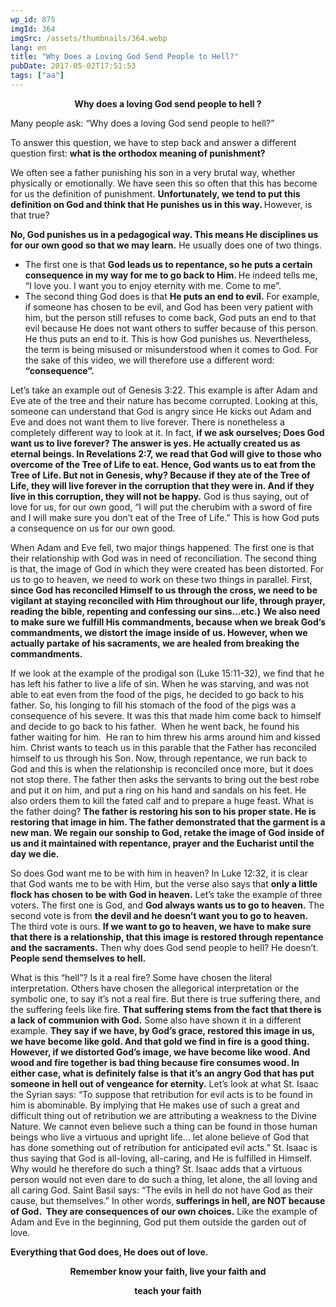```yaml
---
wp_id: 875
imgId: 364
imgSrc: /assets/thumbnails/364.webp
lang: en
title: "Why Does a Loving God Send People to Hell?"
pubDate: 2017-05-02T17:51:53
tags: ["aa"]
---
```


<!-- page: 6 -->

<p style="text-align: center;"><strong>Why does a loving God send people to hell ? </strong></p>
<p>Many people ask: “Why does a loving God send people to hell?”</p>
<p>To answer this question, we have to step back and answer a different question first: <strong>what is the orthodox meaning of punishment?</strong></p>
<p>We often see a father punishing his son in a very brutal way, whether physically or emotionally. We have seen this so often that this has become for us the definition of punishment. <strong>Unfortunately, we tend to put this definition on God and think that He punishes us in this way. </strong>However, is that true?</p>
<p><strong>No, God punishes us in a pedagogical way. This means He disciplines us for our own good so that we may learn.</strong> He usually does one of two things.</p>
<ul>
<li>The first one is that <strong>God leads us to repentance, so he puts a certain consequence in my way for me to go back to Him. </strong>He indeed tells me, “I love you. I want you to enjoy eternity with me. Come to me”.</li>
<li>The second thing God does is that <strong>He puts an end to evil.</strong> For example, if someone has chosen to be evil, and God has been very patient with him, but the person still refuses to come back, God puts an end to that evil because He does not want others to suffer because of this person. He thus puts an end to it. This is how God punishes us. Nevertheless, the term is being misused or misunderstood when it comes to God. For the sake of this video, we will therefore use a different word: <strong>“consequence”. </strong></li>
</ul>
<p>Let’s take an example out of Genesis 3:22. This example is after Adam and Eve ate of the tree and their nature has become corrupted. Looking at this, someone can understand that God is angry since He kicks out Adam and Eve and does not want them to live forever. There is nonetheless a completely different way to look at it. In fact, <strong>if we ask ourselves; Does God want us to live forever? The answer is yes. He actually created us as eternal beings. In Revelations 2:7, we read that God will give to those who overcome of the Tree of Life to eat. Hence, God wants us to eat from the Tree of Life. But not in Genesis, why? Because if they ate of the Tree of Life, they will live forever in the corruption that they were in. And if they live in this corruption, they will not be happy.</strong> God is thus saying, out of love for us, for our own good, “I will put the cherubim with a sword of fire and I will make sure you don’t eat of the Tree of Life.” This is how God puts a consequence on us for our own good.</p>
<p>When Adam and Eve fell, two major things happened. The first one is that their relationship with God was in need of reconciliation. The second thing is that, the image of God in which they were created has been distorted. For us to go to heaven, we need to work on these two things in parallel. First, <strong>since God has reconciled Himself to us through the cross, we need to be vigilant at staying reconciled with Him throughout our life, through prayer, reading the bible, repenting and confessing our sins&#8230;etc.)</strong> <strong>We also need to make sure we fulfill His commandments, because when we break God’s commandments, we distort the image inside of us. However, when we actually partake of his sacraments, we are healed from breaking the commandments.</strong></p>
<p>If we look at the example of the prodigal son (Luke 15:11-32), we find that he has left his father to live a life of sin. When he was starving, and was not able to eat even from the food of the pigs, he decided to go back to his father. So, his longing to fill his stomach of the food of the pigs was a consequence of his severe. It was this that made him come back to himself and decide to go back to his father.  When he went back, he found his father waiting for him.  He ran to him threw his arms around him and kissed him. Christ wants to teach us in this parable that the Father has reconciled himself to us through his Son. Now, through repentance, we run back to God and this is when the relationship is reconciled once more, but it does not stop there. The father then asks the servants to bring out the best robe and put it on him, and put a ring on his hand and sandals on his feet. He also orders them to kill the fated calf and to prepare a huge feast. What is the father doing? <strong>The father is restoring his son to his proper state. He is restoring that image in him. The father demonstrated that the garment is a new man. We regain our sonship to God, retake the image of God inside of us and it maintained with repentance, prayer and the Eucharist until the day we die. </strong></p>
<p>So does God want me to be with him in heaven? In Luke 12:32, it is clear that God wants me to be with Him, but the verse also says that <strong>only a little flock has chosen to be with God in heaven.</strong> Let’s take the example of three voters. The first one is God, and <strong>God always wants us to go to heaven.</strong> The second vote is from <strong>the devil and he doesn’t want you to go to heaven.</strong> The third vote is ours. <strong>If we want to go to heaven, we have to make sure that there is a relationship, that this image is restored through repentance and the sacraments.</strong> Then why does God send people to hell? He doesn&#8217;t. <strong>People send themselves to hell. </strong></p>
<p>What is this “hell”? Is it a real fire? Some have chosen the literal interpretation. Others have chosen the allegorical interpretation or the symbolic one, to say it’s not a real fire. But there is true suffering there, and the suffering feels like fire. <strong>That suffering stems from the fact that there is a lack of communion with God.</strong> Some also have shown it in a different example. <strong>They say if we have, by God’s grace, restored this image in us, we have become like gold. And that gold we find in fire is a good thing. However, if we distorted God’s image, we have become like wood. And wood and fire together is bad thing because fire consumes wood. In either case, what is definitely false is that it’s an angry God that has put someone in hell out of vengeance for eternity.</strong> Let’s look at what St. Isaac the Syrian says: “To suppose that retribution for evil acts is to be found in him is abominable. By implying that He makes use of such a great and difficult thing out of retribution we are attributing a weakness to the Divine Nature. We cannot even believe such a thing can be found in those human beings who live a virtuous and upright life… let alone believe of God that has done something out of retribution for anticipated evil acts.” St. Isaac is thus saying that God is all-loving, all-caring, and He is fulfilled in Himself. Why would he therefore do such a thing? St. Isaac adds that a virtuous person would not even dare to do such a thing, let alone, the all loving and all caring God. Saint Basil says: “The evils in hell do not have God as their cause, but themselves.” In other words,<strong> sufferings in hell, are NOT because of God.  They are consequences of our own choices.</strong> Like the example of Adam and Eve in the beginning, God put them outside the garden out of love.</p>
<p><strong>Everything that God does, He does out of love.</strong></p>
<p style="text-align: center;"><strong>Remember know your faith, live your faith and</strong></p>
<p style="text-align: center;"><strong> teach your faith</strong></p>
